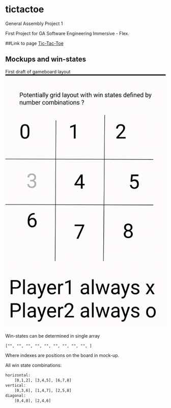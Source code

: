 # tictactoe
General Assembly Project 1

First Project for GA Software Engineering Immersive - Flex.

##Link to page
[Tic-Tac-Toe](https://michaeljgrant.github.io/tictactoe/)

## Mockups and win-states

First draft of gameboard layout
![mockup](mockup.png)

Win-states can be determined in single array
```
["", "", "", "", "", "", "", "", "", ]
``` 
Where indexes are positions on the board in mock-up.

All win state combinations:


```
horizontal: 
    [0,1,2], [3,4,5], [6,7,8]
vertical: 
    [0,3,6], [1,4,7], [2,5,8]
diagonal: 
    [0,4,8], [2,4,6]

```


